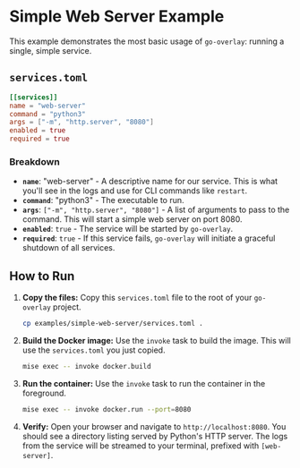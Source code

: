 # Simple Web Server Example

This example demonstrates the most basic usage of `go-overlay`: running a single, simple service.

## `services.toml`

```toml
[[services]]
name = "web-server"
command = "python3"
args = ["-m", "http.server", "8080"]
enabled = true
required = true
```

### Breakdown

- **`name`**: "web-server" - A descriptive name for our service. This is what you'll see in the logs and use for CLI commands like `restart`.
- **`command`**: "python3" - The executable to run.
- **`args`**: `["-m", "http.server", "8080"]` - A list of arguments to pass to the command. This will start a simple web server on port 8080.
- **`enabled`**: `true` - The service will be started by `go-overlay`.
- **`required`**: `true` - If this service fails, `go-overlay` will initiate a graceful shutdown of all services.

## How to Run

1.  **Copy the files:**
    Copy this `services.toml` file to the root of your `go-overlay` project.

    ```bash
    cp examples/simple-web-server/services.toml .
    ```

2.  **Build the Docker image:**
    Use the `invoke` task to build the image. This will use the `services.toml` you just copied.

    ```bash
    mise exec -- invoke docker.build
    ```

3.  **Run the container:**
    Use the `invoke` task to run the container in the foreground.

    ```bash
    mise exec -- invoke docker.run --port=8080
    ```

4.  **Verify:**
    Open your browser and navigate to `http://localhost:8080`. You should see a directory listing served by Python's HTTP server. The logs from the service will be streamed to your terminal, prefixed with `[web-server]`.
